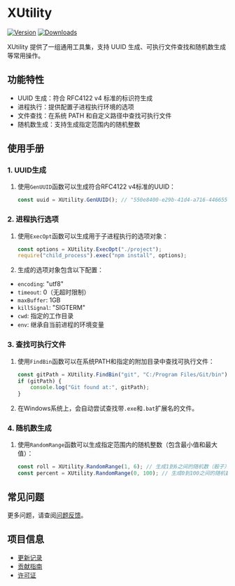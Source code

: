 # XUtility

[![Version](https://img.shields.io/npm/v/org.eframework.uni.util)](https://www.npmjs.com/package/org.eframework.uni.util)
[![Downloads](https://img.shields.io/npm/dm/org.eframework.uni.util)](https://www.npmjs.com/package/org.eframework.uni.util)

XUtility 提供了一组通用工具集，支持 UUID 生成、可执行文件查找和随机数生成等常用操作。

## 功能特性

- UUID 生成：符合 RFC4122 v4 标准的标识符生成
- 进程执行：提供配置子进程执行环境的选项
- 文件查找：在系统 PATH 和自定义路径中查找可执行文件
- 随机数生成：支持生成指定范围内的随机整数

## 使用手册

### 1. UUID生成

1. 使用`GenUUID`函数可以生成符合RFC4122 v4标准的UUID：

    ```typescript
    const uuid = XUtility.GenUUID(); // "550e8400-e29b-41d4-a716-446655440000"
    ```

### 2. 进程执行选项

1. 使用`ExecOpt`函数可以生成用于子进程执行的选项对象：

    ```typescript
    const options = XUtility.ExecOpt("./project");
    require("child_process").exec("npm install", options);
    ```

2. 生成的选项对象包含以下配置：
- `encoding`: "utf8"
- `timeout`: 0（无超时限制）
- `maxBuffer`: 1GB
- `killSignal`: "SIGTERM"
- `cwd`: 指定的工作目录
- `env`: 继承自当前进程的环境变量

### 3. 查找可执行文件

1. 使用`FindBin`函数可以在系统PATH和指定的附加目录中查找可执行文件：

    ```typescript
    const gitPath = XUtility.FindBin("git", "C:/Program Files/Git/bin");
    if (gitPath) {
        console.log("Git found at:", gitPath);
    }
    ```

2. 在Windows系统上，会自动尝试查找带`.exe`和`.bat`扩展名的文件。

### 4. 随机数生成

1. 使用`RandomRange`函数可以生成指定范围内的随机整数（包含最小值和最大值）：

    ```typescript
    const roll = XUtility.RandomRange(1, 6); // 生成1到6之间的随机数（骰子）
    const percent = XUtility.RandomRange(0, 100); // 生成0到100之间的随机数（百分比）
    ```

## 常见问题

更多问题，请查阅[问题反馈](../CONTRIBUTING.md#问题反馈)。

## 项目信息

- [更新记录](../CHANGELOG.md)
- [贡献指南](../CONTRIBUTING.md)
- [许可证](../LICENSE)